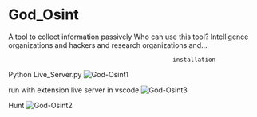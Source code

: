 # God_Osint
A tool to collect information passively Who can use this tool? Intelligence organizations and hackers and research organizations and...

                                                  installation                                                
  Python Live_Server.py
  ![God-Osint1](https://github.com/lda-0day/God_Osint/assets/142007052/f96aab98-4621-40e4-b7bf-76dff6d7242c)
  
  run with extension live server in vscode
  ![God-Osint3](https://github.com/lda-0day/God_Osint/assets/142007052/21fecc4d-2324-4f07-95b7-a3caed9bd76c)

 Hunt
![God-Osint2](https://github.com/lda-0day/God_Osint/assets/142007052/1d784c54-8cc5-40ab-b98f-e89a0f7ceb1c)
